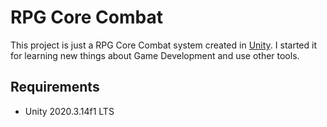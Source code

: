 # RPG Core Combat
This project is just a RPG Core Combat system created in [Unity](https://unity.com/). I started it for learning new things about Game Development and use other tools.

## Requirements
* Unity 2020.3.14f1 LTS